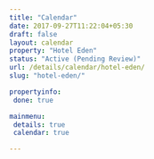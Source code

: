 ```yaml
---
title: "Calendar"
date: 2017-09-27T11:22:04+05:30
draft: false
layout: calendar
property: "Hotel Eden"
status: "Active (Pending Review)"
url: /details/calendar/hotel-eden/
slug: "hotel-eden/"

propertyinfo:
 done: true

mainmenu:
 details: true
 calendar: true

---
```


